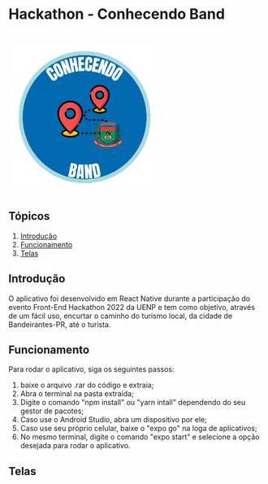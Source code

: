 # Hackathon - Conhecendo Band

</br>
<img width="300" alt="Screen Shot 2020-03-30 at 10 17 57 PM" src="https://github.com/Luizzgs/Hackathon/blob/master/src/assets/logo.png">

## Tópicos
1. [Introdução](#Introdução)
2. [Funcionamento](#Funcionamento)
3. [Telas](#Telas)

## Introdução
O aplicativo foi desenvolvido em React Native durante a participação do evento Front-End Hackathon 2022 da UENP e tem como objetivo, através de um fácil uso, encurtar o caminho do turismo local, da cidade de Bandeirantes-PR, até o turista.

## Funcionamento
Para rodar o aplicativo, siga os seguintes passos:
1. baixe o arquivo .rar do código e extraia; 
2. Abra o terminal na pasta extraída;
3. Digite o comando "npm install" ou "yarn intall" dependendo do seu gestor de pacotes;
4. Caso use o Android Studio, abra um dispositivo por ele;
5. Caso use seu próprio celular, baixe o "expo go" na loga de aplicativos;
4. No mesmo terminal, digite o comando "expo start" e selecione a opção desejada para rodar o aplicativo.

## Telas
